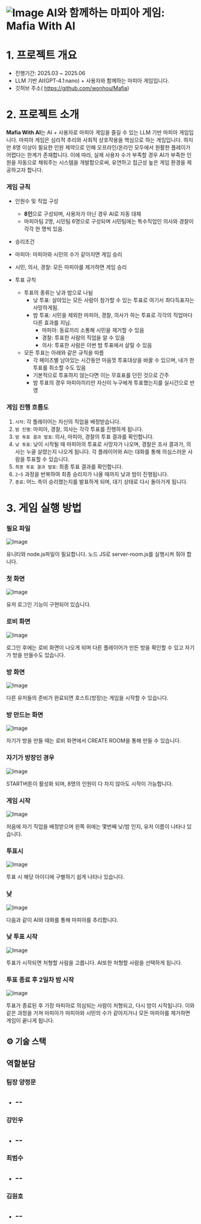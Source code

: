 # ![Image](https://github.com/user-attachments/assets/61a0dc9a-23b9-4357-9972-f03e702470d9) AI와 함께하는 마피아 게임: Mafia With AI

# 1. 프로젝트 개요
- 진행기간: 2025.03 ~ 2025.06
- LLM 기반 AI(GPT‑4.1 nano) + 사용자와 함께하는 마피아 게임입니다.
- 깃허브 주소( https://github.com/wonhou/Mafia)

# 2. 프로젝트 소개
<strong>Mafia With AI</strong>는 AI + 사용자로 마피아 게임을 즐길 수 있는 LLM 기반 마피아 게임입니다.
 마피아 게임은 심리적 추리와 사회적 상호작용을 핵심으로 하는 게임입니다. 하지만 8명 이상이 필요한 인원 제약으로 인해 오프라인/온라인 모두에서 원활한 플레이가 어렵다는 한계가 존재합니다. 이에 따라, 실제 사용자 수가 부족할 경우 AI가 부족한 인원을 자동으로 채워주는 시스템을 개발함으로써, 유연하고 접근성 높은 게임 환경을 제공하고자 합니다.

### 게임 규칙
- 인원수 및 직업 구성
  - <strong>8인</strong>으로 구성되며, 사용자가 아닌 경우 AI로 자동 대체
  - 마피아팀 2명, 시민팀 6명으로 구성되며 시민팀에는 특수직업인 의사와 경찰이 각각 한 명씩 있음.
 - 승리조건 
  - 마피아: 마피아와 시민의 수가 같아지면 게임 승리
  - 시민, 의사, 경찰: 모든 마피아를 제거하면 게임 승리

- 투표 규칙
  - 투표의 종류는 낮과 밤으로 나뉨
    - 낮 투표: 살아있는 모든 사람이 참가할 수 있는 투표로 여기서 최다득표자는 사망하게됨.
    - 밤 투표: 시민을 제외한 마피아, 경찰, 의사가 하는 투표로 각각의 직업마다 다른 효과를 지님.
      - 마피아: 동료끼리 소통해 시민을 제거할 수 있음
      - 경찰: 투표한 사람의 직업을 알 수 있음
      - 의사: 투표한 사람은 이번 밤 투표에서 살릴 수 있음
  - 모든 투표는 아래와 같은 규칙을 따름
    - 각 페이즈별 남아있는 시간동안 마음껏 투표대상을 바꿀 수 있으며, 내가 한 투표를 취소할 수도 있음
    - 기본적으로 투표하지 않는다면 이는 무효표를 던진 것으로 간주
    - 밤 투표의 경우 마피아끼리만 자신이 누구에게 투표했는지를 실시간으로 반영
   
### 게임 진행 흐름도
1. `시작`: 각 플레이어는 자신의 직업을 배정받습니다.
2. `밤 진행`: 마피아, 경찰, 의사는 각각 투표를 진행하게 됩니다.
3. `밤 투표 결과 발표`: 의사, 마피아, 경찰의 투표 결과를 확인합니다.
4. `낮 투표`: 낮이 시작될 때 마피아의 투표로 사망자가 나오며, 경찰은 조사 결과가, 의사는 누굴 살렸는지 나오게 됩니다. 각 플레이어와 AI는 대화를 통해 의심스러운 사람을 투표할 수 있습니다.
5. `최종 투표 결과 발표`: 최종 투표 결과를 확인합니다.
6. `2~5` 과정을 반복하여 최종 승리자가 나올 때까지 낮과 밤이 진행됩니다. 
7. `종료`: 어느 측이 승리했는지를 발표하게 되며, 대기 상태로 다시 돌아가게 됩니다.

# 3. 게임 실행 방법

### 필요 파일
![Image](https://github.com/user-attachments/assets/c6bdb286-e960-47b8-8dc2-bbcd88bb7565)

유니티와 node.js파일이 필요합니다. 노드 JS로 server-room.js를 실행시켜 줘야 합니다.

### 첫 화면
![Image](https://github.com/user-attachments/assets/c5d603c7-7c95-4880-812f-0fd3f381af7e)

유저 로그인 기능이 구현되어 있습니다.

### 로비 화면
![Image](https://github.com/user-attachments/assets/3fa18b92-e439-41b1-9271-00ebc23817c9)

로그인 후에는 로비 화면이 나오게 되며 다른 플레이어가 만든 방을 확인할 수 있고 자기가 방을 만들수도 있습니다.

### 방 화면
![Image](https://github.com/user-attachments/assets/e49e26cf-2e4d-4300-9134-4fcee7b5abe5)

다른 유저들의 준비가 완료되면 호스트(방장)는 게임을 시작할 수 있습니다.

### 방 만드는 화면
![Image](https://github.com/user-attachments/assets/4dbf682e-6995-4727-838e-1acdbb5f3988)

자기가 방을 만들 때는 로비 화면에서 CREATE ROOM을 통해 만들 수 있습니다.

### 자기가 방장인 경우
![Image](https://github.com/user-attachments/assets/9931d321-c80c-4841-a828-13592793a52b)

START버튼이 활성화 되며, 8명의 인원이 다 차지 않아도 시작이 가능합니다.

### 게임 시작
![Image](https://github.com/user-attachments/assets/d1064c84-d10b-44af-ab88-81afeb5239b2)

처음에 자기 직업을 배정받으며 왼쪽 위에는 몇번째 낮/밤 인지, 유저 이름이 나타나 있습니다.

### 투표시
![Image](https://github.com/user-attachments/assets/d1b9bf57-d32c-42b9-bf4c-230f895b42c4)

투표 시 해당 아이디에 구별하기 쉽게 나타나 있습니다.

### 낮
![Image](https://github.com/user-attachments/assets/c10ec26e-4984-4d62-bdbd-08a410004583)

다음과 같이 AI와 대화를 통해 마피아를 추리합니다.

### 낮 투표 시작
![Image](https://github.com/user-attachments/assets/91b82433-5734-4d3f-aff2-dabf047ac5b5)

투표가 시작되면 처형할 사람을 고릅니다. AI또한 처형할 사람을 선택하게 됩니다.

### 투표 종료 후 2일차 밤 시작
![Image](https://github.com/user-attachments/assets/86fbd9c9-8f51-4c39-b7f5-d88c8f9bfaca)

투표가 종료된 후 가장 마피아로 의심되는 사람이 처형되고, 다시 밤이 시작됩니다. 이와 같은 과정을 거쳐 마피아가 마피아와 시민의 수가 같아지거나 모든 마피아를 제거하면 게임이 끝나게 됩니다.


## ⚙️ 기술 스택 



## 역할분담 


###  팀장 양정문

- **--**
  - 

###  강민우

- **--**
  - 

###  최범수

- **--**
  - 

###  김원호

- **--**
  - 

